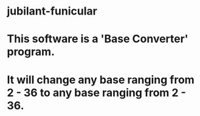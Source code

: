 # jubilant-funicular
# This software is a 'Base Converter' program.
# It will change any base ranging from 2 - 36 to any base ranging from 2 - 36.
